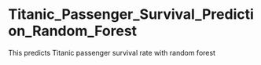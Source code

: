 # Titanic_Passenger_Survival_Prediction_Random_Forest
This predicts Titanic passenger survival rate with random forest
